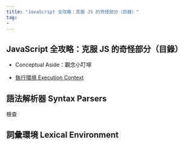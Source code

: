 ```yaml
---
title: "JavaScript 全攻略：克服 JS 的奇怪部分（目錄）"
tag: 
- 
---
```


##  JavaScript 全攻略：克服 JS 的奇怪部分（目錄）

- Conceptual Aside：觀念小叮嚀

 - [執行環境 Execution Context](執行環境%20Execution%20Context.md)
## 語法解析器 Syntax Parsers
檢查 
## 詞彙環境 Lexical Environment